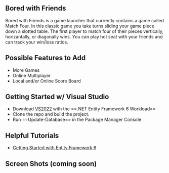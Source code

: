 ﻿## Bored with Friends
Bored with Friends is a game launcher that currently contains a game called Match Four. In this classic game 
you take turns sliding your game piece down a slotted table. The first player to match four of their pieces
vertically, horizantally, or diagonally wins. You can play hot seat with your friends and can track your win/loss ratios.

## Possible Features to Add
- More Games
- Online Multiplayer
- Local and/or Online Score Board

## Getting Started w/ Visual Studio
- Download [VS2022](https://visualstudio.microsoft.com/vs/) with the ==.NET Entity Framework 6 Workload==
- Clone the repo and build the project.
- Run ==Update-Database== in the Package Manager Console

## Helpful Tutorials
- [Getting Started with Entity Framework 6](https://www.entityframeworktutorial.net/entityframework6/introduction.aspx)

## Screen Shots (coming soon)



